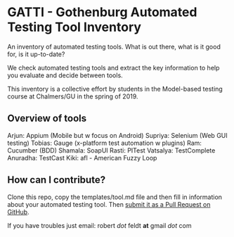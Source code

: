 # GATTI - Gothenburg Automated Testing Tool Inventory

An inventory of automated testing tools. What is out there, what is it good for, is it up-to-date?

We check automated testing tools and extract the key information to help you evaluate and decide between tools. 

This inventory is a collective effort by students in the Model-based testing course at Chalmers/GU in the spring of 2019.

## Overview of tools
Arjun: Appium (Mobile but w focus on Android)
Supriya: Selenium (Web GUI testing)
Tobias: Gauge (x-platform test automation w plugins)
Ram: Cucumber (BDD)
Shamala: SoapUI
Rasti: PITest
Vatsalya: TestComplete
Anuradha: TestCast
Kiki: afl - American Fuzzy Loop

## How can I contribute?
Clone this repo, copy the templates/tool.md file and then fill in information about your automated testing tool. Then [submit it as a Pull Request on GitHub](https://help.github.com/en/articles/creating-a-pull-request).

If you have troubles just email: robert _dot_ feldt __at__ gmail _dot_ com